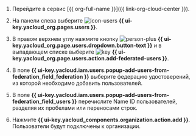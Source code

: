 1. Перейдите в сервис [{{ org-full-name }}]({{ link-org-cloud-center }}).

1. На панели слева выберите ![icon-users](../../_assets/console-icons/person.svg) **{{ ui-key.yacloud_org.pages.users }}**.

1. В правом верхнем углу нажмите кнопку ![person-plus](../../_assets/console-icons/person-plus.svg) **{{ ui-key.yacloud_org.page.users.dropdown.button-text }}** и в выпадающем списке выберите ![key](../../_assets/console-icons/key.svg) **{{ ui-key.yacloud_org.page.users.action.add-federated-users }}**.

1. В поле **{{ ui-key.yacloud.iam.users.popup-add-users-from-federation_field_federation }}** выберите федерацию удостоверений, из которой необходимо добавить пользователей.

1. В поле **{{ ui-key.yacloud.iam.users.popup-add-users-from-federation_field_users }}** перечислите Name ID пользователей, разделяя их пробелами или переносами строк.

1. Нажмите **{{ ui-key.yacloud_components.organization.action.add }}**. Пользователи будут подключены к организации.